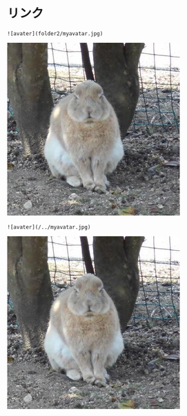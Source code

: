 # リンク
`![avater](folder2/myavatar.jpg)`

![avater](folder2/myavatar.jpg)

`![avater](/../myavatar.jpg)`

![avater](/../myavatar.jpg)
